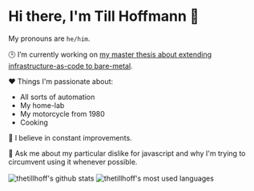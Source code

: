 # Hi there, I'm Till Hoffmann 👋

My pronouns are `he/him`.

🕒 I’m currently working on [my master thesis about extending infrastructure-as-code to bare-metal](https://github.com/thetillhoff/master-thesis).

❤️ Things I'm passionate about:
- All sorts of automation
- My home-lab
- My motorcycle from 1980
- Cooking

🌱 I believe in constant improvements.

💬 Ask me about my particular dislike for javascript and why I'm trying to circumvent using it whenever possible.

<img align="center" src="https://github-readme-stats.vercel.app/api?username=thetillhoff&show_icons=true&include_all_commits=true&theme=material-palenight" alt="thetillhoff's github stats" />
<img align="center" src="https://github-readme-stats.vercel.app/api/top-langs/?username=thetillhoff&layout=compact&theme=material-palenight&exclude_repo=juhoff-bueroservice.de,rahoff.enforge.de" alt="thetillhoff's most used languages" />
